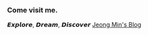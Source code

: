 ### Come visit me.
𝙀𝙭𝙥𝙡𝙤𝙧𝙚, 𝘿𝙧𝙚𝙖𝙢, 𝘿𝙞𝙨𝙘𝙤𝙫𝙚𝙧
[Jeong Min's Blog](https://jeongmint.github.io)

<!--
**jeongmint/jeongmint** is a ✨ _special_ ✨ repository because its `README.md` (this file) appears on your GitHub profile.

Here are some ideas to get you started:

- 🔭 I’m currently working on ...
- 🌱 I’m currently learning ...
- 👯 I’m looking to collaborate on ...
- 🤔 I’m looking for help with ...
- 💬 Ask me about ...
- 📫 How to reach me: ...
- 😄 Pronouns: ...
- ⚡ Fun fact: ...
-->
